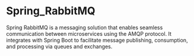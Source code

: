 # Spring_RabbitMQ
Spring RabbitMQ is a messaging solution that enables seamless communication between microservices using the AMQP protocol. It integrates with Spring Boot to facilitate message publishing, consumption, and processing via queues and exchanges.
